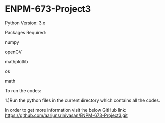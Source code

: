 # ENPM-673-Project3

Python Version: 3.x

Packages Required:

numpy

openCV

mathplotlib

os

math

To run the codes:

1.)Run the python files in the current directory which contains all the codes.


In order to get more information visit the below GitHub link: https://github.com/aarjunsrinivasan/ENPM-673-Project3.git
